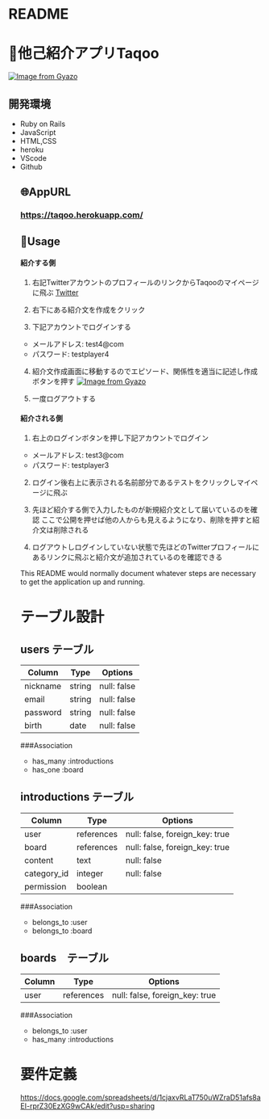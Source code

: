 # README

# :information_desk_person:他己紹介アプリTaqoo

[![Image from Gyazo](https://i.gyazo.com/3f802e8c3f6e2979c1b50b2a31613177.gif)](https://gyazo.com/3f802e8c3f6e2979c1b50b2a31613177)

## 開発環境
<ul>
 <li>Ruby on Rails</li>
 <li>JavaScript</li>
 <li>HTML,CSS</li>
 <li>heroku</li>
 <li>VScode</li>
 <li>Github</li>

## :globe_with_meridians:AppURL
### https://taqoo.herokuapp.com/

## :memo:Usage

#### 紹介する側
 1. 右記TwitterアカウントのプロフィールのリンクからTaqooのマイページに飛ぶ
 [Twitter](https://twitter.com/test49743817/status/1314156123251826688?s=21)
 
 2. 右下にある紹介文を作成をクリック
 
 3. 下記アカウントでログインする
 <ul>
  <li>メールアドレス: test4@com</li>
  <li>パスワード: testplayer4</li>
 </ul>
 
 4. 紹介文作成画面に移動するのでエピソード、関係性を適当に記述し作成ボタンを押す
 [![Image from Gyazo](https://i.gyazo.com/8e8f6e7833acb45ac87e9425ffa60bc7.gif)](https://gyazo.com/8e8f6e7833acb45ac87e9425ffa60bc7)
 
 5. 一度ログアウトする
 
 #### 紹介される側
1. 右上のログインボタンを押し下記アカウントでログイン
 <ul>
  <li>メールアドレス: test3@com</li>
  <li>パスワード: testplayer3</li>
 </ul>
 
 2. ログイン後右上に表示される名前部分であるテストをクリックしマイページに飛ぶ
 
 3. 先ほど紹介する側で入力したものが新規紹介文として届いているのを確認
    ここで公開を押せば他の人からも見えるようになり、削除を押すと紹介文は削除される
 
 4. ログアウトしログインしていない状態で先ほどのTwitterプロフィールにあるリンクに飛ぶと紹介文が追加されているのを確認できる
 

This README would normally document whatever steps are necessary to get the
application up and running.



# テーブル設計
 
## users テーブル

| Column        | Type | Options   |
|---------------|------|-----------|
| nickname      |string|null: false|
| email         |string|null: false|
| password      |string|null: false|
| birth         |date  |null: false|


###Association
- has_many :introductions
- has_one :board

## introductions テーブル

| Column     | Type   |  Options   |
|------------|--------|------------|
| user       |references|null: false, foreign_key: true |
| board      |references|null: false, foreign_key: true |
| content    |text    | null: false|
| category_id   |integer | null: false|
| permission  |boolean | 


###Association
- belongs_to :user
- belongs_to :board


## boards　テーブル

| Column     | Type    |   Options    |
|------------|---------|--------------|
| user       |references|null: false, foreign_key: true  |

###Association
- belongs_to :user
- has_many :introductions

# 要件定義
https://docs.google.com/spreadsheets/d/1cjaxvRLaT750uWZraD51afs8aEI-rprZ30EzXG9wCAk/edit?usp=sharing

